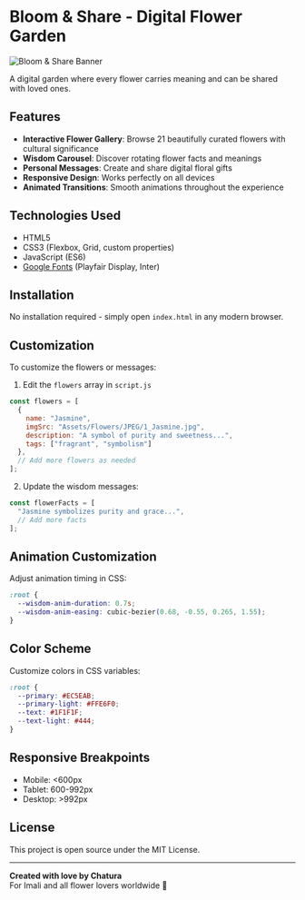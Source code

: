 # Bloom & Share - Digital Flower Garden

![Bloom & Share Banner](Assets/banner.jpg)

A digital garden where every flower carries meaning and can be shared with loved ones.

## Features

- **Interactive Flower Gallery**: Browse 21 beautifully curated flowers with cultural significance
- **Wisdom Carousel**: Discover rotating flower facts and meanings
- **Personal Messages**: Create and share digital floral gifts
- **Responsive Design**: Works perfectly on all devices
- **Animated Transitions**: Smooth animations throughout the experience

## Technologies Used

- HTML5
- CSS3 (Flexbox, Grid, custom properties)
- JavaScript (ES6)
- [Google Fonts](https://fonts.google.com/) (Playfair Display, Inter)

## Installation

No installation required - simply open `index.html` in any modern browser.

## Customization

To customize the flowers or messages:

1. Edit the `flowers` array in `script.js`
```javascript
const flowers = [
  {
    name: "Jasmine",
    imgSrc: "Assets/Flowers/JPEG/1_Jasmine.jpg",
    description: "A symbol of purity and sweetness...",
    tags: ["fragrant", "symbolism"]
  },
  // Add more flowers as needed
];
```

2. Update the wisdom messages:
```javascript
const flowerFacts = [
  "Jasmine symbolizes purity and grace...",
  // Add more facts
];
```

## Animation Customization

Adjust animation timing in CSS:
```css
:root {
  --wisdom-anim-duration: 0.7s;
  --wisdom-anim-easing: cubic-bezier(0.68, -0.55, 0.265, 1.55);
}
```

## Color Scheme

Customize colors in CSS variables:
```css
:root {
  --primary: #EC5EAB;
  --primary-light: #FFE6F0;
  --text: #1F1F1F;
  --text-light: #444;
}
```

## Responsive Breakpoints

- Mobile: <600px
- Tablet: 600-992px
- Desktop: >992px

## License

This project is open source under the MIT License.

---

**Created with love by Chatura**  
For Imali and all flower lovers worldwide 🌸
